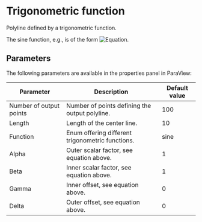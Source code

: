 # Trigonometric function

Polyline defined by a trigonometric function.

The sine function, e.g., is of the form ![Equation](https://render.githubusercontent.com/render/math?math={\alpha}*sin({\beta}*t%2B\gamma)%2B\delta).

## Parameters

The following parameters are available in the properties panel in ParaView:

| Parameter                 | Description                                                                           | Default value |
|---------------------------|---------------------------------------------------------------------------------------|---------------|
| Number of output points   | Number of points defining the output polyline.                                        | 100           |
| Length                    | Length of the center line.                                                            | 10            |
| Function                  | Enum offering different trigonometric functions.                                      | sine          |
| Alpha                     | Outer scalar factor, see equation above.                                              | 1             |
| Beta                      | Inner scalar factor, see equation above.                                              | 1             |
| Gamma                     | Inner offset, see equation above.                                                     | 0             |
| Delta                     | Outer offset, see equation above.                                                     | 0             |
